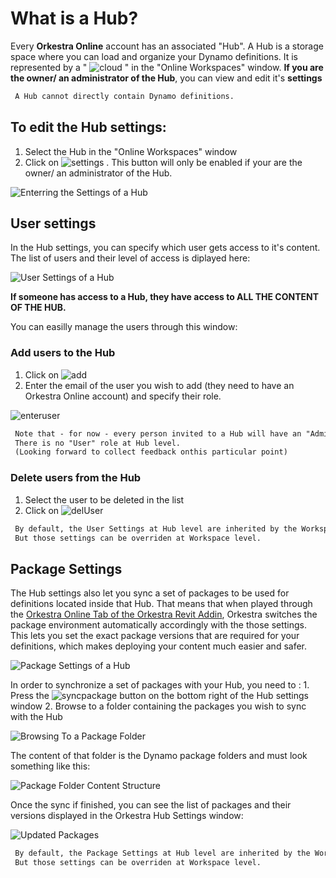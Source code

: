 # What is a Hub?

Every **Orkestra Online** account has an associated "Hub". A Hub is a storage space where you can load and organize your Dynamo definitions. It is represented by a " ![cloud](https://datashapes.files.wordpress.com/2020/05/cloudi.png?resize=30%2C20) " in the "Online Workspaces" window. **If you are the owner/ an administrator of the Hub**, you can view and edit it's **settings**

```diff
 A Hub cannot directly contain Dynamo definitions. 
```

## To edit the Hub settings:

1. Select the Hub in the "Online Workspaces" window 
2. Click on ![settings](https://datashapes.files.wordpress.com/2020/05/hub-settings.png?) . This button will only be enabled if your are the owner/ an administrator of the Hub.

![Enterring the Settings of a Hub](https://datashapes.files.wordpress.com/2020/05/hu-settings-_.png?)

## User settings

In the Hub settings, you can specify which user gets access to it's content. The list of users and their level of access is diplayed here:

![User Settings of a Hub](https://datashapes.files.wordpress.com/2020/05/usersettings.png?)

**If someone has access to a Hub, they have access to ALL THE CONTENT OF THE HUB.**

You can easilly manage the users through this window:

### Add users to the Hub

1. Click on ![add](https://datashapes.files.wordpress.com/2020/05/adduser.png?)
2. Enter the email of the user you wish to add \(they need to have an Orkestra Online account\) and specify their role.

![enteruser](https://datashapes.files.wordpress.com/2020/05/enteruser.png?)

```diff
 Note that - for now - every person invited to a Hub will have an "Admin" role. 
 There is no "User" role at Hub level. 
 (Looking forward to collect feedback onthis particular point) 
```

### Delete users from the Hub

1. Select the user to be deleted in the list 
2. Click on ![delUser](https://datashapes.files.wordpress.com/2020/05/deluser.png?)

```diff
 By default, the User Settings at Hub level are inherited by the Workspaces located inside the Hub.
 But those settings can be overriden at Workspace level.
```

## Package Settings

The Hub settings also let you sync a set of packages to be used for definitions located inside that Hub. That means that when played through the [Orkestra Online Tab of the Orkestra Revit Addin](https://github.com/MostafaElAyoubi/Orkestra_Online/wiki/Orkestra-Online-Player-Tab), Orkestra switches the package environment automatically accordingly with the those settings. This lets you set the exact package versions that are required for your definitions, which makes deploying your content much easier and safer.

![Package Settings of a Hub](https://datashapes.files.wordpress.com/2020/05/packagesettings-1.png?)

In order to synchronize a set of packages with your Hub, you need to : 1. Press the ![syncpackage](https://datashapes.files.wordpress.com/2020/05/synpackages-1.png?) button on the bottom right of the Hub settings window 2. Browse to a folder containing the packages you wish to sync with the Hub

![Browsing To a Package Folder](https://datashapes.files.wordpress.com/2020/05/set-package-folder-1.png?)

The content of that folder is the Dynamo package folders and must look something like this:

![Package Folder Content Structure](https://datashapes.files.wordpress.com/2020/05/packages-1.png?)

Once the sync if finished, you can see the list of packages and their versions displayed in the Orkestra Hub Settings window:

![Updated Packages](https://datashapes.files.wordpress.com/2020/05/packages-updated.png?)

```diff
 By default, the Package Settings at Hub level are inherited by the Workspaces located inside the Hub.
 But those settings can be overriden at Workspace level.
```

